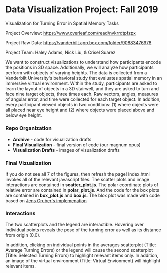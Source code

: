 # Data Visualization Project: Fall 2019
Visualization for Turning Error in Spatial Memory Tasks 


Project Overview: 
https://www.overleaf.com/read/nvkrrdtpfzpx

Project Raw Data:
https://vanderbilt.app.box.com/folder/90883476978

Project Team:
Haley Adams, Nick Liu, & Crisel Suarez 


We want to construct visualizations to understand how participants encode the positions in 3D space. Additionally, we will analyze how participants perform with objects of varying heights. The data is collected from a Vanderbilt University's behavioral study that evaluates spatial memory in an immersive virtual environment. Within the study, participants are asked to learn the layout of objects in a 3D stairwell, and they are asked to turn and face nine target objects, three times each. Raw vectors, angles, measures of angular error, and time were collected for each target object. In addition, every participant viewed objects in two conditions: (1) where objects were all placed near eye height and (2) where objects were placed above and below eye height. 


### Repo Organization 
<ul>
  <li> <b>Archive</b> - code for visualization drafts </li> 
  <li> <b>Final Visualization</b> - final version of code (our magnum opus) </li> 
  <li> <b>Visualization Drafts</b> - images of  visualization drafts </li> 
</ul>


### Final Vizualization  

If you do not see all 7 of the figures, then refresh the page! Index.html invokes all of the relevant javascript files. The scatter plots and image interactions are contained in **scatter_plot.js**. The polar coordinate plots of relative error are contained in **polar_plot.js**. And the code for the box plots are contained in **box_plot.js** and **box.js**. The blox plot was made with code based on [Jens Gruber's implemenation](http://bl.ocks.org/jensgrubert/7789216) 

### Interactions
The two scatterplots and the legend are interactible. Hovering over individual points reveals the pose of the turning error as well as its distance from origin (0,0). 

In addition, clicking on individual points in the averages scatterplot (Title: Average Turning Errors) or the legend will cause the second scatterplot (Title: Selected Turning Errors) to highlight relevant items only. In addition, an image of the virtual environment (Title: Virtual Envionment) will highlight relevant items. 

